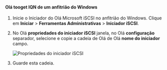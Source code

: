 <!--author=SharS last changed: 9/17/15-->

#### <a name="tooget-hello-iqn-of-a-windows-host"></a>Olá tooget IQN de um anfitrião do Windows
1. Inicie o Iniciador do Olá Microsoft iSCSI no anfitrião do Windows. Clique em **Iniciar** > **Ferramentas Administrativas** > **Iniciador iSCSI**.
2. No Olá **propriedades do iniciador iSCSI** janela, no Olá **configuração** separador, selecione e copie a cadeia de Olá de Olá **nome do iniciador** campo.
   
    ![Propriedades do iniciador iSCSI](./media/storsimple-get-iqn/HCS_iSCSIInitiatorPropertiesFigureIQN-include.png)
3. Guarde esta cadeia.

